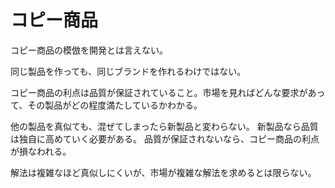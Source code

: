 # コピー商品

コピー商品の模倣を開発とは言えない。

同じ製品を作っても、同じブランドを作れるわけではない。

コピー商品の利点は品質が保証されていること。市場を見ればどんな要求があって、その製品がどの程度満たしているかわかる。

他の製品を真似ても、混ぜてしまったら新製品と変わらない。
新製品なら品質は独自に高めていく必要がある。
品質が保証されないなら、コピー商品の利点が損なわれる。

解法は複雑なほど真似しにくいが、市場が複雑な解法を求めるとは限らない。
